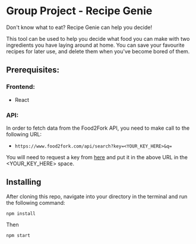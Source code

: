 # Group Project - Recipe Genie 

Don't know what to eat? Recipe Genie can help you decide!

This tool can be used to help you decide what food you can make with two ingredients you have laying around at home. 
You can save your favourite recipes for later use, and delete them when you've become bored of them.


## Prerequisites: 

### Frontend:
 * React

### API:

In order to fetch data from the Food2Fork API, you need to make call to the following URL:

* `https://www.food2fork.com/api/search?key=<YOUR_KEY_HERE>&q=`

You will need to request a key from [here](https://www.food2fork.com/about/api) and put it in the above URL in the <YOUR_KEY_HERE> space.


## Installing

After cloning this repo, navigate into your directory in the terminal and run the following command:

```
npm install
```

Then

```
npm start 
```



